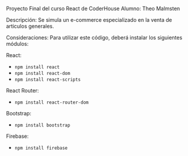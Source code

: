 Proyecto Final del curso React de CoderHouse
Alumno: 
Theo Malmsten

Descripción: 
Se simula un e-commerce especializado en la venta de articulos generales.

Consideraciones:
Para utilizar este código, deberá instalar los siguientes módulos:

React:
- `npm install react`
- `npm install react-dom`
- `npm install react-scripts`

React Router:
- `npm install react-router-dom`

Bootstrap:
- `npm install bootstrap`

Firebase:
- `npm install firebase`